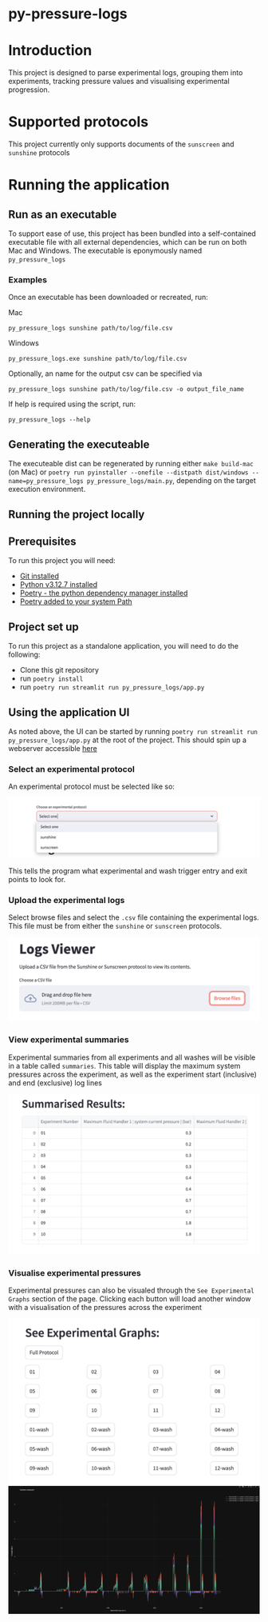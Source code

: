 # py-pressure-logs

# Introduction

This project is designed to parse experimental logs, grouping them into experiments, tracking pressure values and visualising experimental progression.

# Supported protocols

This project currently only supports documents of the `sunscreen` and `sunshine` protocols

# Running the application

## Run as an executable

To support ease of use, this project has been bundled into a self-contained executable file with all external dependencies, which can be run on both Mac and Windows.
The executable is eponymously named `py_pressure_logs`

### Examples

Once an executable has been downloaded or recreated, run:

Mac
```
py_pressure_logs sunshine path/to/log/file.csv
```

Windows
```
py_pressure_logs.exe sunshine path/to/log/file.csv
```

Optionally, an name for the output csv can be specified via

```
py_pressure_logs sunshine path/to/log/file.csv -o output_file_name
```

If help is required using the script, run:

```
py_pressure_logs --help
```

## Generating the executeable

The executeable dist can be regenerated by running either `make build-mac` (on Mac) or `poetry run pyinstaller --onefile --distpath dist/windows --name=py_pressure_logs py_pressure_logs/main.py`, depending on the target execution environment.

## Running the project locally

## Prerequisites

To run this project you will need:

- [Git installed](https://git-scm.com/book/en/v2/Getting-Started-Installing-Git)
- [Python v3.12.7 installed](https://www.python.org/downloads/)
- [Poetry - the python dependency manager installed](https://python-poetry.org/docs/#installing-with-the-official-installer)
- [Poetry added to your system Path](https://python-poetry.org/docs/#installing-with-the-official-installer:~:text=Add%20Poetry%20to%20your%20PATH,poetry%20if%20%24POETRY_HOME%20is%20set.)

## Project set up

To run this project as a standalone application, you will need to do the following:

- Clone this git repository
- run `poetry install`
- run `poetry run streamlit run py_pressure_logs/app.py`

## Using the application UI

As noted above, the UI can be started by running `poetry run streamlit run py_pressure_logs/app.py` at the root of the project. This should spin up a webserver accessible [here](http://localhost:8501)

### Select an experimental protocol

An experimental protocol must be selected like so:

![select experiment](/assets/select_experiment.png)

This tells the program what experimental and wash trigger entry and exit points to look for.

### Upload the experimental logs

Select browse files and select the `.csv` file containing the experimental logs. This file must be from either the `sunshine` or `sunscreen` protocols.

![browse files](/assets/select_file.png)

### View experimental summaries

Experimental summaries from all experiments and all washes will be visible in a table called `summaries`.
This table will display the maximum system pressures across the experiment, as well as the experiment start (inclusive) and end (exclusive) log lines

![experimental summary](/assets/summarised_results.png)

### Visualise experimental pressures

Experimental pressures can also be visualed through the `See Experimental Graphs` section of the page. Clicking each button will load another window with a visualisation of the pressures across the experiment

![visualise_button](/assets//access_graphs.png)
![experimental_graphs](/assets/experimental_graphs.png)
